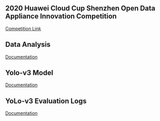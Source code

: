 ## 2020 Huawei Cloud Cup Shenzhen Open Data Appliance Innovation Competition
[Competition Link](https://competition.huaweicloud.com/information/1000038439/introduction)

## Data Analysis
[Documentation](https://github.com/Noba1anc3/trash_classify_competition/tree/master/data_utils/data.md)

## Yolo-v3 Model
[Documentation](https://github.com/Noba1anc3/trash_classify_competition/tree/master/PyTorch-YOLOv3/README.md)

## YoLo-v3 Evaluation Logs
[Documentation](https://github.com/Noba1anc3/trash_classify_competition/tree/master/log_analysis/README.md)


